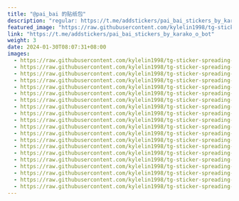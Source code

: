 ```yaml
---
title: "@pai_bai 的贴纸包"
description: "regular: https://t.me/addstickers/pai_bai_stickers_by_karako_o_bot"
featured_image: "https://raw.githubusercontent.com/kylelin1998/tg-sticker-spreading-worldwide-images/main/img/91121648-2911-40a5-ad35-776223bf8152.jpg"
link: "https://t.me/addstickers/pai_bai_stickers_by_karako_o_bot"
weight: 3
date: 2024-01-30T08:07:31+08:00
images:
  - https://raw.githubusercontent.com/kylelin1998/tg-sticker-spreading-worldwide-images/main/img/91121648-2911-40a5-ad35-776223bf8152.jpg
  - https://raw.githubusercontent.com/kylelin1998/tg-sticker-spreading-worldwide-images/main/img/f2dc69a5-e061-425c-8a08-ed6b3a49286f.jpg
  - https://raw.githubusercontent.com/kylelin1998/tg-sticker-spreading-worldwide-images/main/img/802d7e9a-d9d8-44e6-9c86-5ba303ca0697.jpg
  - https://raw.githubusercontent.com/kylelin1998/tg-sticker-spreading-worldwide-images/main/img/4addf0a6-0b02-4287-99b0-159ae424521c.jpg
  - https://raw.githubusercontent.com/kylelin1998/tg-sticker-spreading-worldwide-images/main/img/3e1164d6-073e-4d19-8238-4090dc3ecadc.jpg
  - https://raw.githubusercontent.com/kylelin1998/tg-sticker-spreading-worldwide-images/main/img/a4b9931a-1b92-45b7-aa52-2bb4d6e86f41.jpg
  - https://raw.githubusercontent.com/kylelin1998/tg-sticker-spreading-worldwide-images/main/img/49f1d67f-f95d-40a4-9401-ebf58e71bb09.jpg
  - https://raw.githubusercontent.com/kylelin1998/tg-sticker-spreading-worldwide-images/main/img/02cadf10-be82-4308-b70a-cbc0da1f58a3.jpg
  - https://raw.githubusercontent.com/kylelin1998/tg-sticker-spreading-worldwide-images/main/img/7772d380-845f-4521-8992-7c4574e9dc06.jpg
  - https://raw.githubusercontent.com/kylelin1998/tg-sticker-spreading-worldwide-images/main/img/54fc3de2-ccab-4706-bce4-c63680b1c76a.jpg
  - https://raw.githubusercontent.com/kylelin1998/tg-sticker-spreading-worldwide-images/main/img/1c8f3e9f-7f8f-44af-9781-1022e66f7bfc.jpg
  - https://raw.githubusercontent.com/kylelin1998/tg-sticker-spreading-worldwide-images/main/img/0e94d9ba-0a44-45a3-9953-d2b074046ca7.jpg
  - https://raw.githubusercontent.com/kylelin1998/tg-sticker-spreading-worldwide-images/main/img/cf7638f9-7b74-4128-8edb-d4b319625f97.jpg
  - https://raw.githubusercontent.com/kylelin1998/tg-sticker-spreading-worldwide-images/main/img/f5006d97-020b-46c4-87c3-c4f702706450.jpg
  - https://raw.githubusercontent.com/kylelin1998/tg-sticker-spreading-worldwide-images/main/img/b6b70170-249c-4daa-a8a5-d43b1391f143.jpg
  - https://raw.githubusercontent.com/kylelin1998/tg-sticker-spreading-worldwide-images/main/img/d0d27db2-6408-4189-813b-ca1c7d70677e.jpg
  - https://raw.githubusercontent.com/kylelin1998/tg-sticker-spreading-worldwide-images/main/img/b4048e6b-b427-4cce-9ffe-bb2739228b58.jpg
  - https://raw.githubusercontent.com/kylelin1998/tg-sticker-spreading-worldwide-images/main/img/5b782331-ec6f-4c1e-8e8b-59032f9d2e06.jpg
  - https://raw.githubusercontent.com/kylelin1998/tg-sticker-spreading-worldwide-images/main/img/5591dc59-dc39-44a2-b413-a400cfb54582.jpg
  - https://raw.githubusercontent.com/kylelin1998/tg-sticker-spreading-worldwide-images/main/img/63bc8d42-7dba-4dd3-a2e6-39b609628062.jpg
---
```


